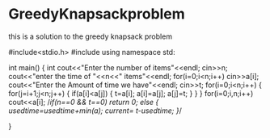 # GreedyKnapsackproblem
this is a solution to the greedy knapsack problem 












#include<stdio.h>
#include<iostream>
using namespace std:

int main()
{
	int
	cout<<"Enter the number of items"<<endl;
	cin>>n;
	cout<<"enter the time of "<<n<<" items"<<endl;
	for(i=0;i<n;i++)
		cin>>a[i];
	cout<<"Enter the Amount of time we have"<<endl;
	cin>>t;
	for(i=0;i<n;i++)
	{
		for(j=i+1;j<n;j++)
		{
			if(a[i]<a[j])
			{
				t=a[i];
				a[i]=a[j];
				a[j]=t;
			}
		}
	}
	for(i=0;i,n;i++)
		cout<<a[i];
	/*if(n==0 && t==0)
			return 0;
	else
	{	
		usedtime=usedtime+min(a);
		current= t-usedtime;
	}*/

}
